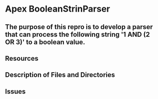 # Apex BooleanStrinParser

## The purpose of this repro is to develop a parser that can process the following string  '1 AND (2 OR 3)' to a boolean value.


## Resources


## Description of Files and Directories


## Issues


